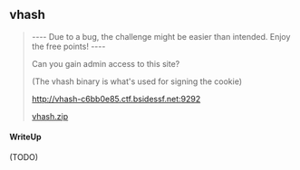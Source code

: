 ## vhash

> ---- Due to a bug, the challenge might be easier than intended. Enjoy the free points! ----
>
> Can you gain admin access to this site?
> 
> (The vhash binary is what's used for signing the cookie)
> 
> http://vhash-c6bb0e85.ctf.bsidessf.net:9292
> 
>    [vhash.zip](./lib/vhash.zip)

#### WriteUp

(TODO)